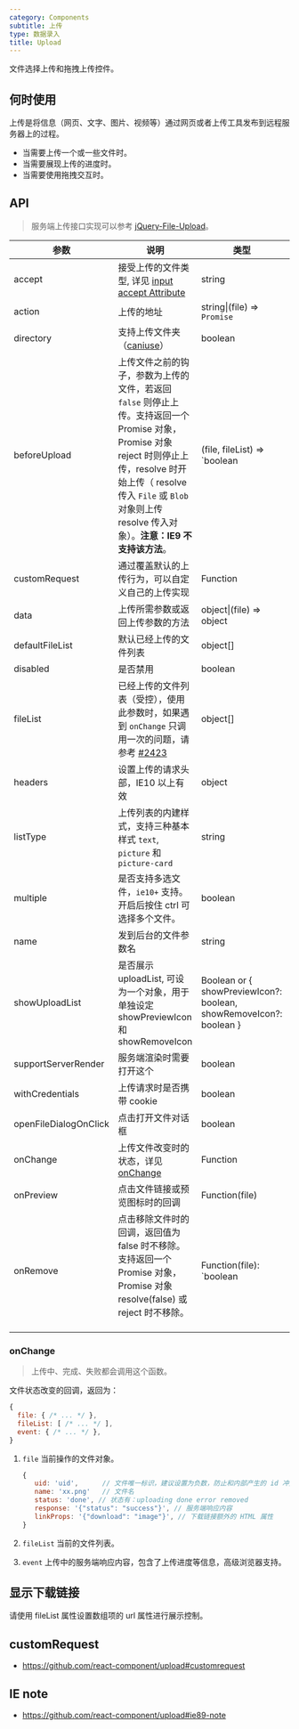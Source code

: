 ```yaml
---
category: Components
subtitle: 上传
type: 数据录入
title: Upload
---
```


文件选择上传和拖拽上传控件。

## 何时使用

上传是将信息（网页、文字、图片、视频等）通过网页或者上传工具发布到远程服务器上的过程。

- 当需要上传一个或一些文件时。
- 当需要展现上传的进度时。
- 当需要使用拖拽交互时。

## API

> 服务端上传接口实现可以参考 [jQuery-File-Upload](https://github.com/blueimp/jQuery-File-Upload/wiki)。

| 参数 | 说明 | 类型 | 默认值 |
| --- | --- | --- | --- |
| accept | 接受上传的文件类型, 详见 [input accept Attribute](https://developer.mozilla.org/en-US/docs/Web/HTML/Element/input/file#accept) | string | 无 |
| action | 上传的地址 | string\|(file) => `Promise` | 无 |
| directory | 支持上传文件夹（[caniuse](https://caniuse.com/#feat=input-file-directory)）| boolean | false |
| beforeUpload | 上传文件之前的钩子，参数为上传的文件，若返回 `false` 则停止上传。支持返回一个 Promise 对象，Promise 对象 reject 时则停止上传，resolve 时开始上传（ resolve 传入 `File` 或 `Blob` 对象则上传 resolve 传入对象）。**注意：IE9 不支持该方法**。 | (file, fileList) => `boolean | Promise` | 无 |
| customRequest | 通过覆盖默认的上传行为，可以自定义自己的上传实现 | Function | 无 |
| data | 上传所需参数或返回上传参数的方法 | object\|(file) => object | 无 |
| defaultFileList | 默认已经上传的文件列表 | object\[] | 无 |
| disabled | 是否禁用 | boolean | false |
| fileList | 已经上传的文件列表（受控），使用此参数时，如果遇到 `onChange` 只调用一次的问题，请参考 [#2423](https://github.com/ant-design/ant-design/issues/2423) | object\[] | 无 |
| headers | 设置上传的请求头部，IE10 以上有效 | object | 无 |
| listType | 上传列表的内建样式，支持三种基本样式 `text`, `picture` 和 `picture-card` | string | 'text' |
| multiple | 是否支持多选文件，`ie10+` 支持。开启后按住 ctrl 可选择多个文件。 | boolean | false |
| name | 发到后台的文件参数名 | string | 'file' |
| showUploadList | 是否展示 uploadList, 可设为一个对象，用于单独设定 showPreviewIcon 和 showRemoveIcon | Boolean or { showPreviewIcon?: boolean, showRemoveIcon?: boolean } | true |
| supportServerRender | 服务端渲染时需要打开这个 | boolean | false |
| withCredentials | 上传请求时是否携带 cookie | boolean | false |
| openFileDialogOnClick | 点击打开文件对话框 | boolean | true |
| onChange | 上传文件改变时的状态，详见 [onChange](#onChange) | Function | 无 |
| onPreview | 点击文件链接或预览图标时的回调 | Function(file) | 无 |
| onRemove   | 点击移除文件时的回调，返回值为 false 时不移除。支持返回一个 Promise 对象，Promise 对象 resolve(false) 或 reject 时不移除。               | Function(file): `boolean | Promise` | 无   |

### onChange

> 上传中、完成、失败都会调用这个函数。

文件状态改变的回调，返回为：

```js
{
  file: { /* ... */ },
  fileList: [ /* ... */ ],
  event: { /* ... */ },
}
```

1. `file` 当前操作的文件对象。

   ```js
   {
      uid: 'uid',      // 文件唯一标识，建议设置为负数，防止和内部产生的 id 冲突
      name: 'xx.png'   // 文件名
      status: 'done', // 状态有：uploading done error removed
      response: '{"status": "success"}', // 服务端响应内容
      linkProps: '{"download": "image"}', // 下载链接额外的 HTML 属性
   }
   ```

2. `fileList` 当前的文件列表。
3. `event` 上传中的服务端响应内容，包含了上传进度等信息，高级浏览器支持。

## 显示下载链接

请使用 fileList 属性设置数组项的 url 属性进行展示控制。

## customRequest

- <https://github.com/react-component/upload#customrequest>

## IE note

- <https://github.com/react-component/upload#ie89-note>

